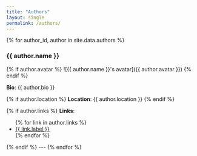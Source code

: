 ```yaml
---
title: "Authors"
layout: single
permalink: /authors/
---
```


{% for author_id, author in site.data.authors %}
### {{ author.name }}

{% if author.avatar %}
![{{ author.name }}'s avatar]({{ author.avatar }})
{% endif %}

**Bio**: {{ author.bio }}

{% if author.location %}
**Location**: {{ author.location }}
{% endif %}

{% if author.links %}
**Links**:
<ul>
  {% for link in author.links %}
  <li><a href="{{ link.url }}" target="_blank">{{ link.label }}</a></li>
  {% endfor %}
</ul>
{% endif %}
---
{% endfor %}
